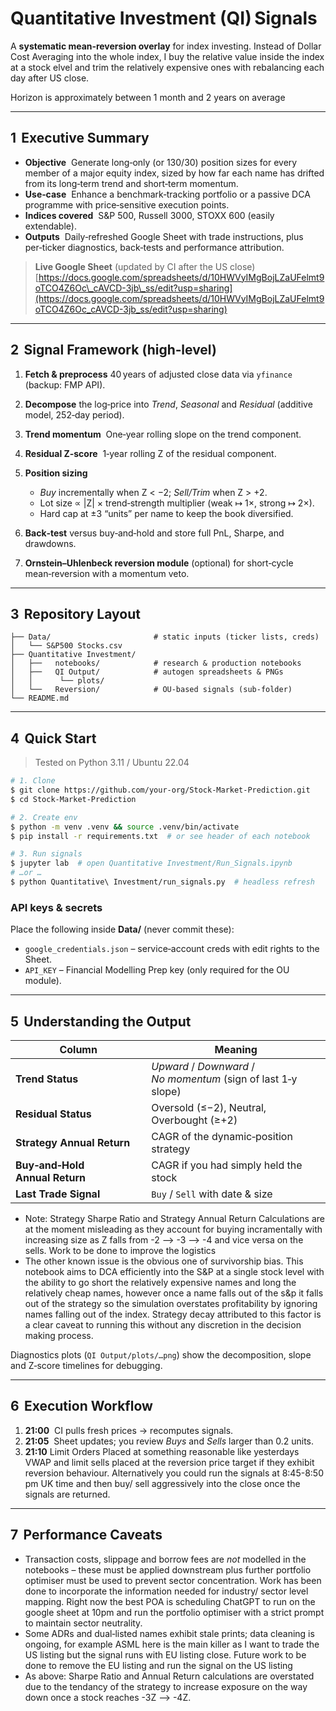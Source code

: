# Quantitative Investment (QI) Signals

A **systematic mean‑reversion overlay** for index investing.
Instead of Dollar Cost Averaging into the whole index, I buy the relative value inside the index at a stock elvel and trim the relatively expensive ones with rebalancing each day after US close.

Horizon is approximately between 1 month and 2 years on average

---

## 1  Executive Summary

* **Objective**  Generate long‑only (or 130/30) position sizes for every member of a major equity index, sized by how far each name has drifted from its long‑term trend and short‑term momentum.
* **Use‑case**  Enhance a benchmark‑tracking portfolio or a passive DCA programme with price‑sensitive execution points.
* **Indices covered**  S\&P 500, Russell 3000, STOXX 600 (easily extendable).
* **Outputs**  Daily‑refreshed Google Sheet with trade instructions, plus per‑ticker diagnostics, back‑tests and performance attribution.

> **Live Google Sheet** (updated by CI after the US close)
> [https://docs.google.com/spreadsheets/d/10HWVyIMgBojLZaUFelmt9oTCO4Z6Oc\_cAVCD-3jb\_ss/edit?usp=sharing](https://docs.google.com/spreadsheets/d/10HWVyIMgBojLZaUFelmt9oTCO4Z6Oc_cAVCD-3jb_ss/edit?usp=sharing)

---

## 2  Signal Framework (high‑level)

1. **Fetch & preprocess** 40 years of adjusted close data via `yfinance` (backup: FMP API).
2. **Decompose** the log‑price into *Trend*, *Seasonal* and *Residual* (additive model, 252‑day period).
3. **Trend momentum**  One‑year rolling slope on the trend component.
4. **Residual Z‑score**  1‑year rolling Z of the residual component.
5. **Position sizing**

   * *Buy* incrementally when Z < −2; *Sell/Trim* when Z > +2.
   * Lot size ∝ |Z| × trend‑strength multiplier (weak ↦ 1×, strong ↦ 2×).
   * Hard cap at ±3 “units” per name to keep the book diversified.
6. **Back‑test** versus buy‑and‑hold and store full PnL, Sharpe, and drawdowns.
7. **Ornstein–Uhlenbeck reversion module** (optional) for short‑cycle mean‑reversion with a momentum veto.

---

## 3  Repository Layout

```
├── Data/                       # static inputs (ticker lists, creds)
│   └── S&P500 Stocks.csv
├── Quantitative Investment/
│   ├──   notebooks/            # research & production notebooks
│   ├──   QI Output/            # autogen spreadsheets & PNGs
│   │      └── plots/
│   └──   Reversion/            # OU‑based signals (sub‑folder)
└── README.md
```

---

## 4  Quick Start

> Tested on Python 3.11 / Ubuntu 22.04

```bash
# 1. Clone
$ git clone https://github.com/your‑org/Stock‑Market‑Prediction.git
$ cd Stock‑Market‑Prediction

# 2. Create env
$ python -m venv .venv && source .venv/bin/activate
$ pip install -r requirements.txt  # or see header of each notebook

# 3. Run signals
$ jupyter lab  # open Quantitative Investment/Run_Signals.ipynb
# …or …
$ python Quantitative\ Investment/run_signals.py  # headless refresh
```

### API keys & secrets

Place the following inside **Data/** (never commit these):

* `google_credentials.json` – service‑account creds with edit rights to the Sheet.
* `API_KEY` – Financial Modelling Prep key (only required for the OU module).

---

## 5  Understanding the Output

| Column                         | Meaning                                                        |
| ------------------------------ | -------------------------------------------------------------- |
| **Trend Status**               | *Upward* / *Downward* / *No momentum* (sign of last 1‑y slope) |
| **Residual Status**            | Oversold (≤−2), Neutral, Overbought (≥+2)                      |
| **Strategy Annual Return**     | CAGR of the dynamic‑position strategy                          |
| **Buy‑and‑Hold Annual Return** | CAGR if you had simply held the stock                          |
| **Last Trade Signal**          | `Buy` / `Sell` with date & size                                |

* Note: Strategy Sharpe Ratio and Strategy Annual Return Calculations are at the moment misleading as they account for buying incramentally with increasing size as Z falls from -2 --> -3 --> -4 and vice versa on the sells. Work to be done to improve the logistics
* The other known issue is the obvious one of survivorship bias. This notebook aims to DCA efficiently into the S&P at a single stock level with the ability to go short the relatively expensive names and long the relatively cheap names, however once a name falls out of the s&p it falls out of the strategy so the simulation overstates profitability by ignoring names falling out of the index. Strategy decay attributed to this factor is a clear caveat to running this without any discretion in the decision making process.

Diagnostics plots (`QI Output/plots/…png`) show the decomposition, slope and Z‑score timelines for debugging.

---

## 6  Execution Workflow 

1. **21:00**  CI pulls fresh prices → recomputes signals.
2. **21:05**  Sheet updates; you review *Buys* and *Sells* larger than 0.2 units.
3. **21:10**  Limit Orders Placed at something reasonable like yesterdays VWAP and limit sells placed at the reversion price target if they exhibit reversion behaviour.
Alternatively you could run the signals at 8:45-8:50 pm UK time and then buy/ sell aggressively into the close once the signals are returned.

---

## 7  Performance Caveats
* Transaction costs, slippage and borrow fees are *not* modelled in the notebooks – these must be applied downstream plus further portfolio optimiser must be used to prevent sector concentration. Work has been done to incorporate the information needed for industry/ sector level mapping. Right now the best POA is scheduling ChatGPT to run on the google sheet at 10pm and run the portfolio optimiser with a strict prompt to maintain sector neutrality. 
* Some ADRs and dual‑listed names exhibit stale prints; data cleaning is ongoing, for example ASML here is the main killer as I want to trade the US listing but the signal runs with EU listing close. Future work to be done to remove the EU listing and run the signal on the US listing
* As above: Sharpe Ratio and Annual Return calculations are overstated due to the tendancy of the strategy to increase exposure on the way down once a stock reaches -3Z --> -4Z. 

